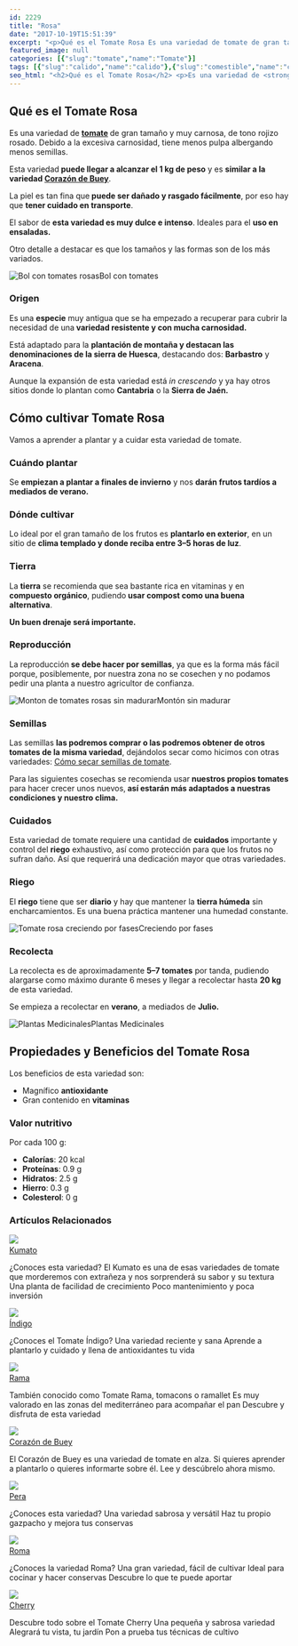 ```yaml
---
id: 2229
title: "Rosa"
date: "2017-10-19T15:51:39"
excerpt: "<p>Qué es el Tomate Rosa Es una variedad de tomate de gran tamaño y muy carnosa, de tono rojizo rosado. Debido a la excesiva carnosidad, tiene menos pulpa albergando menos semillas. Esta variedad puede llegar a alcanzar el 1 kg de peso y es similar a la variedad Corazón de Buey. La piel es tan fina&hellip; <a class=\"more-link\" href=\"https://plantasyflores.online/tomate/roma/\">Seguir leyendo <span class=\"screen-reader-text\">Roma</span> <span class=\"meta-nav\" aria-hidden=\"true\">&rarr;</span></a></p>\n"
featured_image: null
categories: [{"slug":"tomate","name":"Tomate"}]
tags: [{"slug":"calido","name":"calido"},{"slug":"comestible","name":"comestible"},{"slug":"exterior","name":"exterior"},{"slug":"fruta","name":"fruta"},{"slug":"maceta","name":"maceta"},{"slug":"semilla","name":"semilla"},{"slug":"templado","name":"templado"}]
seo_html: "<h2>Qué es el Tomate Rosa</h2> <p>Es una variedad de <strong><a href=\"/tomate/\">tomate</a> </strong>de gran tamaño y muy carnosa, de tono rojizo rosado. Debido a la excesiva carnosidad, tiene menos pulpa albergando menos semillas.</p> <p>Esta variedad<strong> puede llegar a alcanzar el 1 kg de peso</strong> y es <strong>similar a la variedad <a href=\"/tomate/corazon-de-buey/\">Corazón de Buey</a></strong>.</p> <p>La piel es tan fina que<strong> puede ser dañado y rasgado fácilmente</strong>, por eso hay que <strong>tener cuidado en transporte</strong>.</p> <p>El sabor de <strong>esta variedad es muy dulce e intenso</strong>. Ideales para el <strong>uso en ensaladas.</strong></p> <p>Otro detalle a destacar es que los tamaños y las formas son de los más variados.</p> <img src=\"https://plantasyflores.online/wp-content/uploads/2017/10/tomatoes-2280676_1920-325x218.jpg\" alt=\"Bol con tomates rosas\" />Bol con tomates <h3>Origen</h3> <p>Es una <strong>especie</strong> muy antigua que se ha empezado a recuperar para cubrir la necesidad de una<strong> variedad resistente y con mucha carnosidad. </strong></p> <p>Está adaptado para la <strong>plantación de montaña y destacan las denominaciones de la sierra de Huesca</strong>, destacando dos: <strong>Barbastro</strong> y <strong>Aracena</strong>.</p> <p>Aunque la expansión de esta variedad está <em>in crescendo</em> y ya hay otros sitios donde lo plantan como <strong>Cantabria</strong> o la <strong>Sierra de Jaén.</strong></p> <h2>Cómo cultivar Tomate Rosa</h2> <p>Vamos a aprender a plantar y a cuidar esta variedad de tomate.</p> <h3>Cuándo plantar</h3> <p>Se <strong>empiezan a plantar a finales de invierno</strong> y nos <strong>darán frutos tardíos a mediados de verano.</strong></p> <h3>Dónde cultivar</h3> <p>Lo ideal por el gran tamaño de los frutos es <strong>plantarlo en exterior</strong>, en un sitio de <strong>clima templado y donde reciba entre 3–5 horas de luz</strong>.</p> <h3>Tierra</h3> <p>La <strong>tierra</strong> se recomienda que sea bastante rica en vitaminas y en <strong>compuesto orgánico</strong>, pudiendo<strong> usar compost como una buena alternativa</strong>.</p> <p><strong> Un buen drenaje será importante.</strong></p> <h3>Reproducción</h3> <p>La reproducción<strong> se debe hacer por semillas</strong>, ya que es la forma más fácil porque, posiblemente, por nuestra zona no se cosechen y no podamos pedir una planta a nuestro agricultor de confianza.</p> <img src=\"https://plantasyflores.online/wp-content/uploads/2017/10/tomato-2608618_1920-325x204.jpg\" alt=\"Monton de tomates rosas sin madurar\" />Montón sin madurar <h3>Semillas</h3> <p>Las semillas <strong>las podremos comprar o las podremos obtener de otros tomates de la misma variedad</strong>, dejándolos secar como hicimos con otras variedades: <a href=\"/tomate/#Usar_nuestras_semillas_para_nuevas_tomateras\">Cómo secar semillas de tomate</a>.</p> <p>Para las siguientes cosechas se recomienda usar<strong> nuestros propios tomates</strong> para hacer crecer unos nuevos,<strong> así estarán más adaptados a nuestras condiciones y nuestro clima.</strong></p> <h3>Cuidados</h3> <p>Esta variedad de tomate requiere una cantidad de <strong>cuidados</strong> importante y control del <strong>riego</strong> exhaustivo, así como protección para que los frutos no sufran daño. Así que requerirá una dedicación mayor que otras variedades.</p> <h3>Riego</h3> <p>El <strong>riego</strong> tiene que ser <strong>diario</strong> y hay que mantener la <strong>tierra húmeda</strong> sin encharcamientos. Es una buena práctica mantener una humedad constante.</p> <img src=\"https://plantasyflores.online/wp-content/uploads/2017/10/tomatoes-1559477_1920-325x217.jpg\" alt=\"Tomate rosa creciendo por fases\" />Creciendo por fases <h3>Recolecta</h3> <p>La recolecta es de aproximadamente <strong>5–7 tomates</strong> por tanda, pudiendo alargarse como máximo durante 6 meses y llegar a recolectar hasta <strong>20 kg</strong> de esta variedad.</p> <p>Se empieza a recolectar en <strong>verano</strong>, a mediados de <strong>Julio.</strong></p> <img src=\"https://plantasyflores.online/wp-content/uploads/2017/07/herbal-tea-1410565-325x202.jpg\" alt=\"Plantas Medicinales\" />Plantas Medicinales <h2>Propiedades y Beneficios del Tomate Rosa</h2> <p>Los beneficios de esta variedad son:</p> <ul> <li>Magnífico <strong>antioxidante</strong></li> <li>Gran contenido en <strong>vitaminas</strong></li> </ul> <h3>Valor nutritivo</h3> <p>Por cada 100 g:</p> <ul> <li><strong>Calorías</strong>: 20 kcal</li> <li><strong>Proteínas</strong>: 0.9 g</li> <li><strong>Hidratos</strong>: 2.5 g</li> <li><strong>Hierro</strong>: 0.3 g</li> <li><strong>Colesterol</strong>: 0 g</li> </ul> <h3> Artículos Relacionados<br /> </h3> <img src=\"https://plantasyflores.online/wp-content/uploads/2017/11/Tomate_Kumato_2017_A-1.jpg\" /> <a href=\"/tomate/kumato/\"><br /> Kumato<br /> </a> <p>¿Conoces esta variedad? El Kumato es una de esas variedades de tomate que morderemos con extrañeza y nos sorprenderá su sabor y su textura Una planta de facilidad de crecimiento Poco mantenimiento y poca inversión</p> <img src=\"https://plantasyflores.online/wp-content/uploads/2017/10/black-tomatoes-912609-1.jpg\" /> <a href=\"/tomate/indigo/\"><br /> Índigo<br /> </a> <p>¿Conoces el Tomate Índigo? Una variedad reciente y sana Aprende a plantarlo y cuidado y llena de antioxidantes tu vida</p> <img src=\"https://plantasyflores.online/wp-content/uploads/2017/10/tomatoes-264967_1920.jpg\" /> <a href=\"/tomate/rama/\"><br /> Rama<br /> </a> <p>También conocido como Tomate Rama, tomacons o ramallet Es muy valorado en las zonas del mediterráneo para acompañar el pan Descubre y disfruta de esta variedad</p> <img src=\"https://plantasyflores.online/wp-content/uploads/2017/08/corazon-buey-1088x709-1.jpg\" /> <a href=\"/tomate/corazon-de-buey/\"><br /> Corazón de Buey<br /> </a> <p>El Corazón de Buey es una variedad de tomate en alza. Si quieres aprender a plantarlo o quieres informarte sobre él. Lee y descúbrelo ahora mismo.</p> <img src=\"https://plantasyflores.online/wp-content/uploads/2017/08/tomatoes-1526402_1280.jpg\" /> <a href=\"/tomate/pera/\"><br /> Pera<br /> </a> <p>¿Conoces esta variedad? Una variedad sabrosa y versátil Haz tu propio gazpacho y mejora tus conservas</p> <img src=\"https://plantasyflores.online/wp-content/uploads/2017/07/tomatoes-1581204_1920.jpg\" /> <a href=\"/tomate/roma/\"><br /> Roma<br /> </a> <p>¿Conoces la variedad Roma? Una gran variedad, fácil de cultivar Ideal para cocinar y hacer conservas Descubre lo que te puede aportar</p> <img src=\"https://plantasyflores.online/wp-content/uploads/2017/07/cherry-88403_1280.jpg\" /> <a href=\"/tomate/cherry/\"><br /> Cherry<br /> </a> <p>Descubre todo sobre el Tomate Cherry Una pequeña y sabrosa variedad Alegrará tu vista, tu jardín Pon a prueba tus técnicas de cultivo</p>"
---
```


<h2>Qué es el Tomate Rosa</h2> <p>Es una variedad de <strong><a href="/tomate/">tomate</a> </strong>de gran tamaño y muy carnosa, de tono rojizo rosado. Debido a la excesiva carnosidad, tiene menos pulpa albergando menos semillas.</p> <p>Esta variedad<strong> puede llegar a alcanzar el 1 kg de peso</strong> y es <strong>similar a la variedad <a href="/tomate/corazon-de-buey/">Corazón de Buey</a></strong>.</p> <p>La piel es tan fina que<strong> puede ser dañado y rasgado fácilmente</strong>, por eso hay que <strong>tener cuidado en transporte</strong>.</p> <p>El sabor de <strong>esta variedad es muy dulce e intenso</strong>. Ideales para el <strong>uso en ensaladas.</strong></p> <p>Otro detalle a destacar es que los tamaños y las formas son de los más variados.</p> <img src="https://plantasyflores.online/wp-content/uploads/2017/10/tomatoes-2280676_1920-325x218.jpg" alt="Bol con tomates rosas" />Bol con tomates <h3>Origen</h3> <p>Es una <strong>especie</strong> muy antigua que se ha empezado a recuperar para cubrir la necesidad de una<strong> variedad resistente y con mucha carnosidad. </strong></p> <p>Está adaptado para la <strong>plantación de montaña y destacan las denominaciones de la sierra de Huesca</strong>, destacando dos: <strong>Barbastro</strong> y <strong>Aracena</strong>.</p> <p>Aunque la expansión de esta variedad está <em>in crescendo</em> y ya hay otros sitios donde lo plantan como <strong>Cantabria</strong> o la <strong>Sierra de Jaén.</strong></p> <h2>Cómo cultivar Tomate Rosa</h2> <p>Vamos a aprender a plantar y a cuidar esta variedad de tomate.</p> <h3>Cuándo plantar</h3> <p>Se <strong>empiezan a plantar a finales de invierno</strong> y nos <strong>darán frutos tardíos a mediados de verano.</strong></p> <h3>Dónde cultivar</h3> <p>Lo ideal por el gran tamaño de los frutos es <strong>plantarlo en exterior</strong>, en un sitio de <strong>clima templado y donde reciba entre 3–5 horas de luz</strong>.</p> <h3>Tierra</h3> <p>La <strong>tierra</strong> se recomienda que sea bastante rica en vitaminas y en <strong>compuesto orgánico</strong>, pudiendo<strong> usar compost como una buena alternativa</strong>.</p> <p><strong> Un buen drenaje será importante.</strong></p> <h3>Reproducción</h3> <p>La reproducción<strong> se debe hacer por semillas</strong>, ya que es la forma más fácil porque, posiblemente, por nuestra zona no se cosechen y no podamos pedir una planta a nuestro agricultor de confianza.</p> <img src="https://plantasyflores.online/wp-content/uploads/2017/10/tomato-2608618_1920-325x204.jpg" alt="Monton de tomates rosas sin madurar" />Montón sin madurar <h3>Semillas</h3> <p>Las semillas <strong>las podremos comprar o las podremos obtener de otros tomates de la misma variedad</strong>, dejándolos secar como hicimos con otras variedades: <a href="/tomate/#Usar_nuestras_semillas_para_nuevas_tomateras">Cómo secar semillas de tomate</a>.</p> <p>Para las siguientes cosechas se recomienda usar<strong> nuestros propios tomates</strong> para hacer crecer unos nuevos,<strong> así estarán más adaptados a nuestras condiciones y nuestro clima.</strong></p> <h3>Cuidados</h3> <p>Esta variedad de tomate requiere una cantidad de <strong>cuidados</strong> importante y control del <strong>riego</strong> exhaustivo, así como protección para que los frutos no sufran daño. Así que requerirá una dedicación mayor que otras variedades.</p> <h3>Riego</h3> <p>El <strong>riego</strong> tiene que ser <strong>diario</strong> y hay que mantener la <strong>tierra húmeda</strong> sin encharcamientos. Es una buena práctica mantener una humedad constante.</p> <img src="https://plantasyflores.online/wp-content/uploads/2017/10/tomatoes-1559477_1920-325x217.jpg" alt="Tomate rosa creciendo por fases" />Creciendo por fases <h3>Recolecta</h3> <p>La recolecta es de aproximadamente <strong>5–7 tomates</strong> por tanda, pudiendo alargarse como máximo durante 6 meses y llegar a recolectar hasta <strong>20 kg</strong> de esta variedad.</p> <p>Se empieza a recolectar en <strong>verano</strong>, a mediados de <strong>Julio.</strong></p> <img src="https://plantasyflores.online/wp-content/uploads/2017/07/herbal-tea-1410565-325x202.jpg" alt="Plantas Medicinales" />Plantas Medicinales <h2>Propiedades y Beneficios del Tomate Rosa</h2> <p>Los beneficios de esta variedad son:</p> <ul> <li>Magnífico <strong>antioxidante</strong></li> <li>Gran contenido en <strong>vitaminas</strong></li> </ul> <h3>Valor nutritivo</h3> <p>Por cada 100 g:</p> <ul> <li><strong>Calorías</strong>: 20 kcal</li> <li><strong>Proteínas</strong>: 0.9 g</li> <li><strong>Hidratos</strong>: 2.5 g</li> <li><strong>Hierro</strong>: 0.3 g</li> <li><strong>Colesterol</strong>: 0 g</li> </ul> <h3> Artículos Relacionados<br /> </h3> <img src="https://plantasyflores.online/wp-content/uploads/2017/11/Tomate_Kumato_2017_A-1.jpg" /> <a href="/tomate/kumato/"><br /> Kumato<br /> </a> <p>¿Conoces esta variedad? El Kumato es una de esas variedades de tomate que morderemos con extrañeza y nos sorprenderá su sabor y su textura Una planta de facilidad de crecimiento Poco mantenimiento y poca inversión</p> <img src="https://plantasyflores.online/wp-content/uploads/2017/10/black-tomatoes-912609-1.jpg" /> <a href="/tomate/indigo/"><br /> Índigo<br /> </a> <p>¿Conoces el Tomate Índigo? Una variedad reciente y sana Aprende a plantarlo y cuidado y llena de antioxidantes tu vida</p> <img src="https://plantasyflores.online/wp-content/uploads/2017/10/tomatoes-264967_1920.jpg" /> <a href="/tomate/rama/"><br /> Rama<br /> </a> <p>También conocido como Tomate Rama, tomacons o ramallet Es muy valorado en las zonas del mediterráneo para acompañar el pan Descubre y disfruta de esta variedad</p> <img src="https://plantasyflores.online/wp-content/uploads/2017/08/corazon-buey-1088x709-1.jpg" /> <a href="/tomate/corazon-de-buey/"><br /> Corazón de Buey<br /> </a> <p>El Corazón de Buey es una variedad de tomate en alza. Si quieres aprender a plantarlo o quieres informarte sobre él. Lee y descúbrelo ahora mismo.</p> <img src="https://plantasyflores.online/wp-content/uploads/2017/08/tomatoes-1526402_1280.jpg" /> <a href="/tomate/pera/"><br /> Pera<br /> </a> <p>¿Conoces esta variedad? Una variedad sabrosa y versátil Haz tu propio gazpacho y mejora tus conservas</p> <img src="https://plantasyflores.online/wp-content/uploads/2017/07/tomatoes-1581204_1920.jpg" /> <a href="/tomate/roma/"><br /> Roma<br /> </a> <p>¿Conoces la variedad Roma? Una gran variedad, fácil de cultivar Ideal para cocinar y hacer conservas Descubre lo que te puede aportar</p> <img src="https://plantasyflores.online/wp-content/uploads/2017/07/cherry-88403_1280.jpg" /> <a href="/tomate/cherry/"><br /> Cherry<br /> </a> <p>Descubre todo sobre el Tomate Cherry Una pequeña y sabrosa variedad Alegrará tu vista, tu jardín Pon a prueba tus técnicas de cultivo</p>
